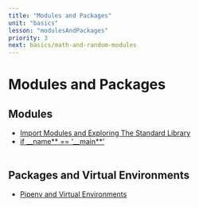```yaml
---
title: "Modules and Packages"
unit: "basics"
lesson: "modulesAndPackages"
priority: 3
next: basics/math-and-random-modules
---
```


# Modules and Packages

## Modules

- [Import Modules and Exploring The Standard Library](https://www.youtube.com/watch?v=CqvZ3vGoGs0)
- [if \_\_name** == ‘\_\_main**’](https://www.youtube.com/watch?v=sugvnHA7ElY)
  <br><br>

## Packages and Virtual Environments

- [Pipenv and Virtual Environments](https://docs.python-guide.org/dev/virtualenvs/)
